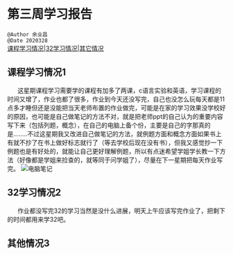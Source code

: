 # 第三周学习报告  
`@Author 余业昌`  
`@Date 2020328`  
[课程学习情况](#1)|[32学习情况](#2)|[其它情况](#3)


## <a id='1'>课程学习情况1</a> 
&nbsp;&nbsp;&nbsp;&nbsp;&nbsp;&nbsp;这星期课程学习需要学的课程有加多了两课，c语言实验和英语，学习课程的时间又增了，作业也都了很多，作业到今天还没写完，自己也没怎么玩每天都是11点多才睡但还是没能把当天老师布置的作业做完，可能是在家的学习效果没学校好的原因，也可能是自己做笔记的方法不对，就是把老师ppt的自己认为的重要内容写下来（包括列题，概念），在自己的电脑上备个份，主要是自己的字那真的是........不过这星期我又改进自己做笔记的方法，就例题方面和概念方面如果书上有就不抄了在书上做好标志就行了（等去学校后现在没有书），但我又感觉抄一下例题也是有好处的，就能让自己更好理解例题，所以有点迷希望学姐学长教一下方法（好像都是学姐来捡查的，就等同于问学姐了），尽量在下一星期把每天作业写完。
![电脑笔记](C:\Users\86157\Desktop\大一下学期学习笔记\学习32笔记\32入门笔记)

## <a id='2'>32学习情况2</a> 
&nbsp;&nbsp;&nbsp;&nbsp;&nbsp;&nbsp;作业都没写完32的学习当然是没什么进展，明天上午应该写完作业了，把剩下的时间都用来学32吧。


## <a id='3'>其他情况3</a> 


